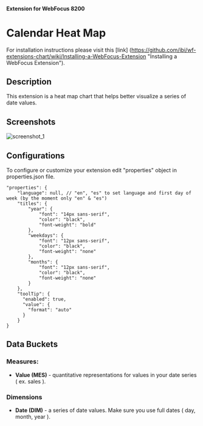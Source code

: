 #### Extension for WebFocus 8200

# Calendar Heat Map

For installation instructions please visit this [link] (https://github.com/ibi/wf-extensions-chart/wiki/Installing-a-WebFocus-Extension "Installing a WebFocus Extension").

## Description

This extension is a heat map chart that helps better visualize a series of date values.

## Screenshots

![screenshot_1](https://github.com/ibi/wf-extensions-chart/blob/master/com.ibi.calendar/screenshots/1.png)

## Configurations

To configure or customize your extension edit "properties" object in properties.json file.
	
	"properties": {
		"language": null, // "en", "es" to set language and first day of week (by the moment only "en" & "es")
		"titles": {
			"year": {
				"font": "14px sans-serif",
				"color": "black",
				"font-weight": "bold"
			},
			"weekdays": {
				"font": "12px sans-serif",
				"color": "black",
				"font-weight": "none"
			},
			"months": {
				"font": "12px sans-serif",
				"color": "black",
				"font-weight": "none"
			}
		},
	    "toolTip": {
	      "enabled": true,
	      "value": {
	      	"format": "auto"
	      }
	    }
	}
	
## Data Buckets

### Measures:
* **Value (MES)** - quantitative representations for values in your date series ( ex. sales ).

### Dimensions
* **Date (DIM)** - a series of date values. Make sure you use full dates ( day, month, year ).
